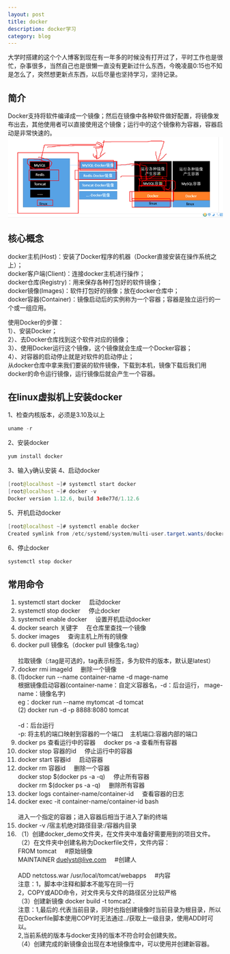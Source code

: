 ```yaml
---
layout: post
title: docker
description: docker学习
category: blog
---
```


大学时搭建的这个个人博客到现在有一年多的时候没有打开过了，平时工作也是很忙，杂事很多，当然自己也是很懒一直没有更新过什么东西，今晚凌晨0:15也不知是怎么了，突然想更新点东西，以后尽量也坚持学习，坚持记录。

简介
-
Docker支持将软件编译成一个镜像；然后在镜像中各种软件做好配置，将镜像发布出去，其他使用者可以直接使用这个镜像；运行中的这个镜像称为容器，容器启动是非常快速的。
![001](/images/docker/001.png)

核心概念
-
docker主机(Host)：安装了Docker程序的机器（Docker直接安装在操作系统之上）；<br>
docker客户端(Client)：连接docker主机进行操作；<br>
docker仓库(Registry)：用来保存各种打包好的软件镜像；<br>
docker镜像(Images)：软件打包好的镜像；放在docker仓库中；<br>
docker容器(Container)：镜像启动后的实例称为一个容器；容器是独立运行的一个或一组应用。<br>

使用Docker的步骤：<br>
1）、安装Docker；<br>
2）、去Docker仓库找到这个软件对应的镜像；<br>
3）、使用Docker运行这个镜像，这个镜像就会生成一个Docker容器；<br>
4）、对容器的启动停止就是对软件的启动停止；<br>
从docker仓库中拿来我们要装的软件镜像，下载到本机，镜像下载后我们用docker的命令运行镜像，运行镜像后就会产生一个容器。<br>

在linux虚拟机上安装docker
-
1、检查内核版本，必须是3.10及以上
```java
uname -r
```
2、安装docker
```java
yum install docker
```
3、输入y确认安装
4、启动docker
```java
[root@localhost ~]# systemctl start docker
[root@localhost ~]# docker -v
Docker version 1.12.6, build 3e8e77d/1.12.6
```
5、开机启动docker
```java
[root@localhost ~]# systemctl enable docker
Created symlink from /etc/systemd/system/multi-user.target.wants/docker.service to /usr/lib/systemd/system/docker.service.
```
6、停止docker
```java
systemctl stop docker
```

常用命令
-

1.  systemctl start docker &nbsp;&nbsp;&nbsp; 启动docker<br>
2.  systemctl stop docker &nbsp;&nbsp;&nbsp; 停止docker<br>
3.  systemctl enable docker &nbsp;&nbsp;&nbsp; 设置开机启动docker<br>
4.  docker search 关键字 &nbsp;&nbsp;&nbsp; 在仓库里查找一个镜像<br>
5.  docker images &nbsp;&nbsp;&nbsp; 查询主机上所有的镜像<br>
6.  docker pull 镜像名（docker pull 镜像名:tag）<br> 	
    拉取镜像（:tag是可选的，tag表示标签，多为软件的版本，默认是latest）<br>
7.  docker rmi imageId &nbsp;&nbsp;&nbsp; 删除一个镜像<br>
8.  (1)docker run --name container-name -d mage-name<br>
       根据镜像启动容器(container-name：自定义容器名，-d：后台运行， mage-name：镜像名字) <br> 
       eg：docker run --name mytomcat -d tomcat <br>
    (2) docker run -d -p 8888:8080 tomcat<br>  
         -d：后台运行<br>
         -p: 将主机的端口映射到容器的一个端口 &nbsp;&nbsp; 主机端口:容器内部的端口<br>
9.  docker ps  查看运行中的容器 &nbsp;&nbsp;&nbsp; docker ps -a  查看所有容器<br>
10. docker stop 容器的id &nbsp;&nbsp;&nbsp; 停止运行中的容器<br>
11. docker start 容器id &nbsp;&nbsp;&nbsp; 启动容器<br>
12. docker rm 容器id &nbsp;&nbsp;&nbsp; 删除一个容器<br>
    docker stop $(docker ps -a -q) &nbsp;&nbsp;&nbsp; 停止所有容器<br>
    docker rm $(docker ps -a -q) &nbsp;&nbsp;&nbsp; 删除所有容器<br>
13. docker logs container-name/container-id &nbsp;&nbsp;&nbsp; 查看容器的日志<br>
14. docker exec -it container-name/container-id bash<br>		
    进入一个指定的容器；进入容器后相当于进入了新的终端<br>
15. docker -v /宿主机绝对路径目录:/容器内目录 <br>
16. （1）创建docker_demo文件夹，在文件夹中准备好需要用到的项目文件。<br>
    （2）在文件夹中创建名称为Dockerfile文件，文件内容：<br>
     FROM tomcat &nbsp;&nbsp;&nbsp; #原始镜像<br>
     MAINTAINER duelyst@live.com &nbsp;&nbsp;&nbsp; #创建人<br>	  
     ADD netctoss.war /usr/local/tomcat/webapps &nbsp;&nbsp;&nbsp; #内容<br>
注意：1，脚本中注释和脚本不能写在同一行<br>
      2，COPY或ADD命令，对文件夹与文件的路径区分比较严格<br>
    （3）创建新镜像 docker build -t tomcat2 .<br>
注意：1,最后的.代表当前目录，同时也指创建镜像时当前目录为根目录，所以在Dockerfile脚本使用COPY时无法通过../获取上一级目录，使用ADD时可以。<br>
      2,当前系统的版本与docker支持的版本不符合时会创建失败。<br>
    （4）创建完成的新镜像会出现在本地镜像库中，可以使用并创建新容器。<br>

